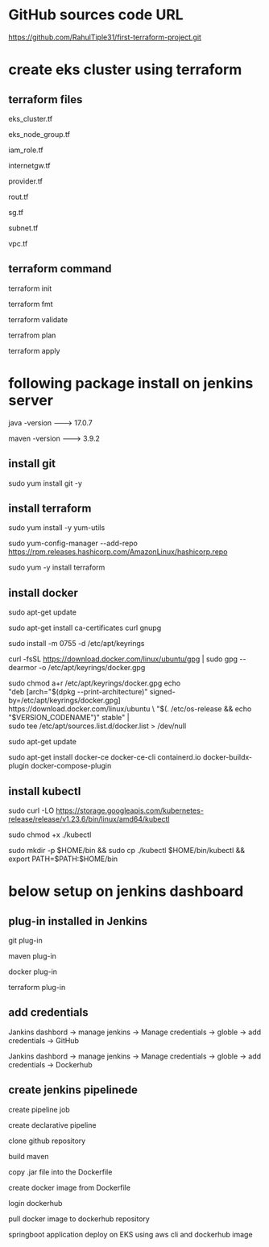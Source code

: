 
# GitHub sources code URL

https://github.com/RahulTiple31/first-terraform-project.git


# create eks cluster using terraform

## terraform files

eks_cluster.tf

eks_node_group.tf

iam_role.tf

internetgw.tf

provider.tf

rout.tf

sg.tf

subnet.tf

vpc.tf

## terraform command

terraform init

terraform fmt

terraform validate

terrafrom plan

terraform apply


# following package install on jenkins server

java -version   ---> 17.0.7

maven -version  ---> 3.9.2

## install git
sudo yum install git -y

## install terraform

sudo yum install -y yum-utils

sudo yum-config-manager --add-repo https://rpm.releases.hashicorp.com/AmazonLinux/hashicorp.repo

sudo yum -y install terraform

## install docker

sudo apt-get update

sudo apt-get install ca-certificates curl gnupg

sudo install -m 0755 -d /etc/apt/keyrings

curl -fsSL https://download.docker.com/linux/ubuntu/gpg | sudo gpg --dearmor -o /etc/apt/keyrings/docker.gpg

sudo chmod a+r /etc/apt/keyrings/docker.gpg
echo \
  "deb [arch="$(dpkg --print-architecture)" signed-by=/etc/apt/keyrings/docker.gpg] https://download.docker.com/linux/ubuntu \
  "$(. /etc/os-release && echo "$VERSION_CODENAME")" stable" | \
  sudo tee /etc/apt/sources.list.d/docker.list > /dev/null
  
sudo apt-get update

sudo apt-get install docker-ce docker-ce-cli containerd.io docker-buildx-plugin docker-compose-plugin

## install kubectl

sudo curl -LO https://storage.googleapis.com/kubernetes-release/release/v1.23.6/bin/linux/amd64/kubectl

sudo chmod +x ./kubectl

sudo mkdir -p $HOME/bin && sudo cp ./kubectl $HOME/bin/kubectl && export PATH=$PATH:$HOME/bin


# below setup on jenkins dashboard

## plug-in installed in Jenkins

git plug-in

maven plug-in

docker plug-in

terraform plug-in

## add credentials

Jankins dashbord -> manage jenkins -> Manage credentials -> globle -> add credentials -> GitHub

Jankins dashbord -> manage jenkins -> Manage credentials -> globle -> add credentials -> Dockerhub

## create jenkins pipelinede

create pipeline job

create declarative pipeline

clone github repository

build maven

copy .jar file into the Dockerfile

create docker image from Dockerfile

login dockerhub

pull docker image to dockerhub repository

springboot application deploy on EKS using aws cli and dockerhub image




